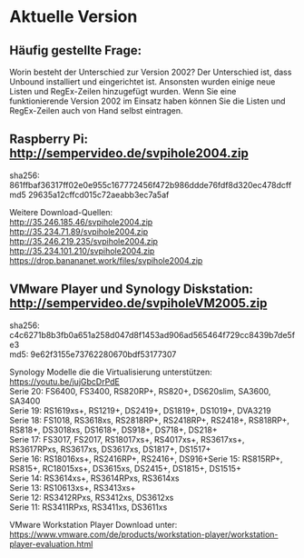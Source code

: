 # Aktuelle Version

## Häufig gestellte Frage:

Worin besteht der Unterschied zur Version 2002?
Der Unterschied ist, dass Unbound installiert und eingerichtet ist. Ansonsten wurden einige neue Listen und RegEx-Zeilen hinzugefügt wurden. Wenn Sie eine funktionierende Version 2002 im Einsatz haben können Sie die Listen und RegEx-Zeilen auch von Hand selbst eintragen.<br>


## Raspberry Pi: http://sempervideo.de/svpihole2004.zip <br>
sha256: 861ffbaf36317ff02e0e955c167772456f472b986ddde76fdf8d320ec478dcff <br>
md5 29635a12cffcd015c72aeabb3ec7a5af <br>

Weitere Download-Quellen:<br>
http://35.246.185.46/svpihole2004.zip<br>
http://35.234.71.89/svpihole2004.zip<br>
http://35.246.219.235/svpihole2004.zip<br>
http://35.234.101.210/svpihole2004.zip<br>
https://drop.banananet.work/files/svpihole2004.zip<br>


## VMware Player und Synology Diskstation: http://sempervideo.de/svpiholeVM2005.zip<br>
sha256: c4c6271b8b3fb0a651a258d047d8f1453ad906ad565464f729cc8439b7de5fe3<br>
md5: 9e62f3155e73762280670bdf53177307 <br>


Synology Modelle die die Virtualisierung unterstützen: https://youtu.be/jujGbcDrPdE <br>
Serie 20: FS6400, FS3400, RS820RP+, RS820+, DS620slim, SA3600, SA3400<br>
Serie 19: RS1619xs+, RS1219+, DS2419+, DS1819+, DS1019+, DVA3219<br>
Serie 18: FS1018, RS3618xs, RS2818RP+, RS2418RP+, RS2418+, RS818RP+, RS818+, DS3018xs, DS1618+, DS918+, DS718+, DS218+<br>
Serie 17: FS3017, FS2017, RS18017xs+, RS4017xs+, RS3617xs+, RS3617RPxs, RS3617xs, DS3617xs, DS1817+, DS1517+<br>
Serie 16: RS18016xs+, RS2416RP+, RS2416+, DS916+Serie 15: RS815RP+, RS815+, RC18015xs+, DS3615xs, DS2415+, DS1815+, DS1515+<br>
Serie 14: RS3614xs+, RS3614RPxs, RS3614xs<br>
Serie 13: RS10613xs+, RS3413xs+<br>
Serie 12: RS3412RPxs, RS3412xs, DS3612xs<br>
Serie 11: RS3411RPxs, RS3411xs, DS3611xs<br>

VMware Workstation Player Download unter: https://www.vmware.com/de/products/workstation-player/workstation-player-evaluation.html

